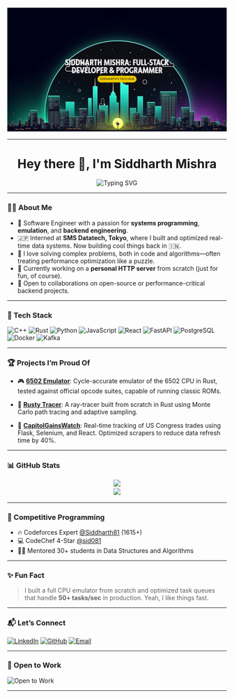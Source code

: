 <p align="center">
  <img src="banner.png" alt="Banner" />
</p>

---

<h1 align="center">Hey there 👋, I'm Siddharth Mishra</h1>
<p align="center">
  <img src="https://readme-typing-svg.demolab.com?font=Fira+Code&size=22&duration=3000&pause=1000&center=true&vCenter=true&width=850&lines=Full-Stack+Dev+%7C+C%2B%2B+Lover;Ex-SDE+Intern+in+Tokyo%2C+now+building+cool+things+in+India!" alt="Typing SVG" />
</p>

---

### 👨‍💻 About Me

- 🚀 Software Engineer with a passion for **systems programming**, **emulation**, and **backend engineering**.
- 🇯🇵 Interned at **SMS Datatech, Tokyo**, where I built and optimized real-time data systems. Now building cool things back in 🇮🇳.
- 🧠 I love solving complex problems, both in code and algorithms—often treating performance optimization like a puzzle.
- 🔨 Currently working on a **personal HTTP server** from scratch (just for fun, of course).
- 🤝 Open to collaborations on open-source or performance-critical backend projects.

---

### 🔧 Tech Stack

![C++](https://img.shields.io/badge/C%2B%2B-00599C?style=flat&logo=c%2B%2B&logoColor=white)
![Rust](https://img.shields.io/badge/Rust-black?style=flat&logo=rust)
![Python](https://img.shields.io/badge/Python-3776AB?style=flat&logo=python&logoColor=white)
![JavaScript](https://img.shields.io/badge/JavaScript-F7DF1E?style=flat&logo=javascript&logoColor=black)
![React](https://img.shields.io/badge/React-61DAFB?style=flat&logo=react&logoColor=black)
![FastAPI](https://img.shields.io/badge/FastAPI-009688?style=flat&logo=fastapi)
![PostgreSQL](https://img.shields.io/badge/PostgreSQL-336791?style=flat&logo=postgresql&logoColor=white)
![Docker](https://img.shields.io/badge/Docker-2496ED?style=flat&logo=docker&logoColor=white)
![Kafka](https://img.shields.io/badge/Kafka-231F20?style=flat&logo=apache-kafka)

---

### 🏆 Projects I’m Proud Of
  
- 🎮 [**6502 Emulator**](https://github.com/SidM81/6502-Emulator): Cycle-accurate emulator of the 6502 CPU in Rust, tested against official opcode suites, capable of running classic ROMs.

- 🌄 [**Rusty Tracer**](https://github.com/SidM81/Rusty_Tracer): A ray-tracer built from scratch in Rust using Monte Carlo path tracing and adaptive sampling.

- 🧠 [**CapitolGainsWatch**](https://github.com/SidM81/CapitolGainsWatch): Real-time tracking of US Congress trades using Flask, Selenium, and React. Optimized scrapers to reduce data refresh time by 40%.

---

### 📊 GitHub Stats

<p align="center">
  <img src="https://github-readme-stats.vercel.app/api?username=SidM81&show_icons=true&theme=tokyonight" />
  <br />
  <img src="https://github-readme-streak-stats.herokuapp.com/?user=SidM81&theme=tokyonight" />
</p>

---

### 🏅 Competitive Programming

- 🔥 Codeforces Expert [@Siddharth81](https://codeforces.com/profile/Siddharth81) (1615+)
- 💻 CodeChef 4-Star [@sid081](https://www.codechef.com/users/sid081)
- 🧑‍🏫 Mentored 30+ students in Data Structures and Algorithms

---

### ✨ Fun Fact

> I built a full CPU emulator from scratch and optimized task queues that handle **50+ tasks/sec** in production. Yeah, I like things fast.

---

### 📬 Let’s Connect

[![LinkedIn](https://img.shields.io/badge/LinkedIn-blue?logo=linkedin&logoColor=white)](https://in.linkedin.com/in/siddharth-mishra03)
[![GitHub](https://img.shields.io/badge/GitHub-000?logo=github&logoColor=white)](https://github.com/SidM81)
[![Email](https://img.shields.io/badge/Email-D14836?logo=gmail&logoColor=white)](mailto:workwithsiddharthm03@gmail.com)

---

### 💼 Open to Work
![Open to Work](https://img.shields.io/badge/Open%20to-Collaborations-brightgreen?style=flat-square&logo=github)

---


